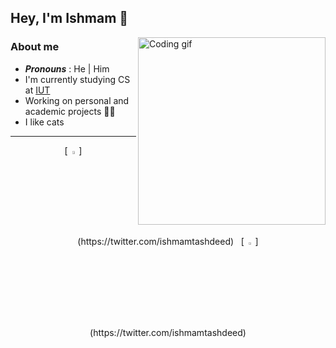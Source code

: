 ## Hey, I'm Ishmam 👋

<img src="https://media.giphy.com/media/iIqmM5tTjmpOB9mpbn/giphy.gif" alt="Coding gif" width="300" align="right">

### About me
- ***Pronouns*** : He | Him
- I'm currently studying CS at [IUT](https://www.iutoic-dhaka.edu "Islamic University of Technology")
- Working on personal and academic projects 👨‍💻
- I like cats
---
<div align="center">
  [<img src="https://www.flaticon.com/svg/vstatic/svg/733/733579.svg?token=exp=1617710155~hmac=349e0b30ce4f7e762bdb265282b7dc45" width="3.5%"/ alt="Twitter">](https://twitter.com/ishmamtashdeed) &nbsp;
  [<img src="https://www.flaticon.com/free-icon/reddit_2111589?term=reddit&page=1&position=1&page=1&position=1&related_id=2111589&origin=search" width="3.5%"/ alt="Reddit">](https://twitter.com/ishmamtashdeed)
</div>
